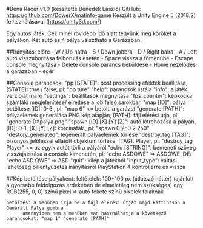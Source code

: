 #Béna Racer v1.0 (készítette Benedek László)
GitHub: https://github.com/DowerX/matinfo-game
Készült a Unity Engine 5 (2018.2) felhsználásával (https://unity3d.com/)


Egy autós játék. Cél: minél rövidebb idő alatt tegyünk meg köröket a pályákon.
Két autó és 4 pálya válsztható a Garázsban.


##Irányítás:
	előre - W / Up
	hátra - S / Down
	jobbra - D / Right
	balra - A / Left
	autó visszaborítása felborulás esetén - Space
	vissza a főmenübe - Escape
	console megnyitása - Delete
	console parancs beküldése - Home
	nézelődés a garázsban - egér


##Console parancsok:
	"pp [STATE]": post processing efektek beállítása,[STATE]: true / false, pl: "pp ture"
	"help": parancsok listája
	"info": a játék verzíóját írja ki
	"settings": beállítások megnyitása
	"fps_counter": képkocka számláló megjelenítése/ elrejtése a job felső sarokban
	"map [ID]": pálya betöltése,[ID]: 0-6 , pl: "map 6" <= betölti a garázst
	"generate [PATH]": pályaelemek generálása PNG kép alapján, [PATH]: fájl elérési útja, pl: "generate D:\palya.png"
	"spawn [ID] [X] [Y] [Z]": autó létrehozása a pályán, [ID]: 0-1, [X] [Y] [Z]: kordináták , pl: "spawn 0 250 2 250"
	"destory_generated": legenerált pályaelemek törlése
	"destroy_tag [TAG]": bizonyos jelöléssel ellátott objektum törlése, [TAG]: Player, pl: "destroy_tag Player" <= az egyik autót törli a pályáról
	"echo [STRING]": bemeneti szöveg visszajátszása a console kimenetén, pl: "echo ASDQWE" => ASDQWE ,DE: "echo ASD QWE" => ASD
	"quit": kilép a játékból
	"input_type": váltási lehetőség billentyűzetes irányításról PlayStation 4 kontrollerre és vissza


##Kép betöltése pályaként:
	feltételek:	100*100 px
			(átlátszó háttér) (ajánlott a gyorsabb feldolgozás érdekében de elméletileg nem szükséges)
			egy RGB(255, 0, 0) színű pixel => autó
			fekete színű pixelek falaknak

	betöltés: a menüben írja be a fájl elérési útját majd kattintson a Generált Pálya gombra
		  amennyiben nem a menüben van használhatja a következő parancsokat: "map 1" "generate [PATH]"